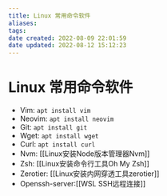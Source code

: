 ```yaml
---
title: Linux 常用命令软件
aliases:
tags:
date created: 2022-08-09 22:01:59
date updated: 2022-08-12 15:12:23
---
```


# Linux 常用命令软件

- Vim: `apt install vim`
- Neovim: `apt install neovim`
- Git: `apt install git`
- Wget: `apt install wget`
- Curl: `apt install curl`
- Nvm: [[Linux安装Node版本管理器Nvm]]
- Zsh: [[Linux安装命令行工具Oh My Zsh]]
- Zerotier: [[Linux安装内网穿透工具zerotier]]
- Openssh-server:[[WSL SSH远程连接]]
